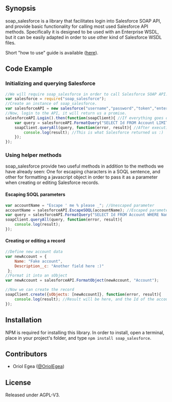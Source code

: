 ## Synopsis

soap_salesforce is a library that facilitates login into Salesforce SOAP API, and provide basic functionality for calling most used Salesforce API methods.
Specifically it is designed to be used with an Enterprise WSDL, but it can be easily adapted in order to use other kind of Salesforce WSDL files.

Short "how to use" guide is available ([here](https://www.oriol.im/how-to-consume-salesforce-soap-service-with-nodejs/)).

## Code Example

### Initializing and querying Salesforce

```javascript
//We will require soap_salesforce in order to call Salesforce SOAP API.
var salesforce = require("soap_salesforce");
//Create an instance of soap_salesforce.
var salesforceAPI = new salesforce("username","password","token","enterprise wsdl xml path");
//Now, login to the API, it will return us a promise. 
salesforceAPI.Login().then(function(soapClient){ //If everything goes ok we will recieve a soapClient object.
    var query = salesforceAPI.FormatQuery("SELECT Id FROM Account LIMIT 1"); //This method will format a string into a object ready for be used in a queryAll call
    soapClient.queryAll(query, function(error, result){ //After executing queryAll method it will pass error and result variables to a callback function.
        console.log(result); //This is what Salesforce returned us :)
    });
});
```

### Using helper methods

soap_salesforce provide two useful methods in addition to the methods we have already seen:
One for escaping characters in a SOQL sentence, and other for formatting a javascript object in order to pass it as a parameter when creating or editing Salesforce records.

#### Escaping SOQL parameters

```javascript
var accountName = "Escape ' me % please _"; //Unescaped parameter
accountName = salesforceAPI.EscapeSOQL(accountName); //Escaped parameter.
var query = salesforceAPI.FormatQuery("SELECT Id FROM Account WHERE Name = '"+accountName+"' LIMIT 1"); 
soapClient.queryAll(query, function(error, result){ 
    console.log(result); 
});
```

#### Creating or editing a record

```javascript
//Define new account data
var newAccount = {
    Name: "Fake account",
    Description__c: "Another field here :)"
 };
//Format it into an sObject
var newAccount = salesforceAPI.FormatObject(newAccount, "Account");

//Now we can create the record
soapClient.create({sObjects: [newAccount]}, function(error, result){
    console.log(result); //Result will be here, and the Id of the account we've just created.
});
```

## Installation

NPM is required for installing this library. 
In order to install, open a terminal, place in your project's folder, and type `npm install soap_salesforce`.

## Contributors

* Oriol Egea ([@OriolEgea](http://twitter.com/OriolEgea))

## License

Released under AGPL-V3.